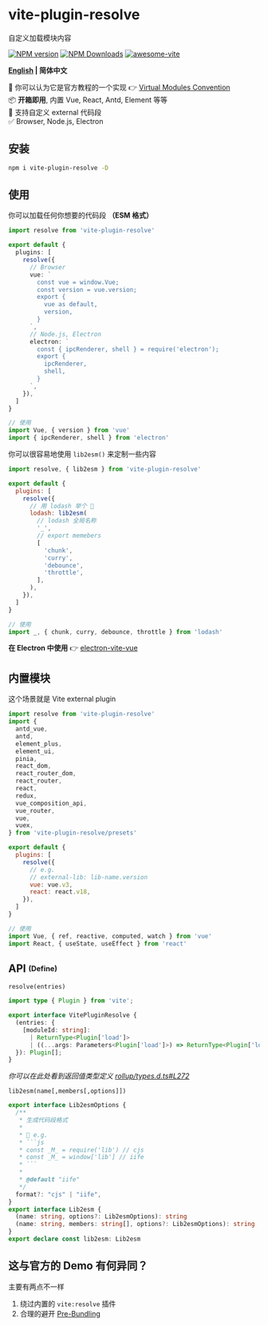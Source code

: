 # vite-plugin-resolve

自定义加载模块内容

[![NPM version](https://img.shields.io/npm/v/vite-plugin-resolve.svg)](https://npmjs.org/package/vite-plugin-resolve)
[![NPM Downloads](https://img.shields.io/npm/dm/vite-plugin-resolve.svg?style=flat)](https://npmjs.org/package/vite-plugin-resolve)
[![awesome-vite](https://awesome.re/badge.svg)](https://github.com/vitejs/awesome-vite)

**[English](https://github.com/vite-plugin/vite-plugin-resolve#readme) | 简体中文**

🤔 你可以认为它是官方教程的一个实现 👉 [Virtual Modules Convention](https://vitejs.dev/guide/api-plugin.html#virtual-modules-convention)  
📦 **开箱即用**, 内置 Vue, React, Antd, Element 等等  
🌱 支持自定义 external 代码段  
✅ Browser, Node.js, Electron  

## 安装

```bash
npm i vite-plugin-resolve -D
```

## 使用

你可以加载任何你想要的代码段 **（ESM 格式）**

```ts
import resolve from 'vite-plugin-resolve'

export default {
  plugins: [
    resolve({
      // Browser
      vue: `
        const vue = window.Vue;
        const version = vue.version;
        export {
          vue as default,
          version,
        }
      `,
      // Node.js, Electron
      electron: `
        const { ipcRenderer, shell } = require('electron');
        export {
          ipcRenderer,
          shell,
        }
      `,
    }),
  ]
}

// 使用
import Vue, { version } from 'vue'
import { ipcRenderer, shell } from 'electron'
```

你可以很容易地使用 `lib2esm()` 来定制一些内容

```js
import resolve, { lib2esm } from 'vite-plugin-resolve'

export default {
  plugins: [
    resolve({
      // 用 lodash 举个 🌰
      lodash: lib2esm(
        // lodash 全局名称
        '_',
        // export memebers
        [
          'chunk',
          'curry',
          'debounce',
          'throttle',
        ],
      ),
    }),
  ]
}

// 使用
import _, { chunk, curry, debounce, throttle } from 'lodash'
```

**在 Electron 中使用** 👉 [electron-vite-vue](https://github.com/electron-vite/electron-vite-vue/blob/main/packages/renderer/vite.config.ts)

## 内置模块

这个场景就是 Vite external plugin

```js
import resolve from 'vite-plugin-resolve'
import {
  antd_vue,
  antd,
  element_plus,
  element_ui,
  pinia,
  react_dom,
  react_router_dom,
  react_router,
  react,
  redux,
  vue_composition_api,
  vue_router,
  vue,
  vuex,
} from 'vite-plugin-resolve/presets'

export default {
  plugins: [
    resolve({
      // e.g.
      // external-lib: lib-name.version
      vue: vue.v3,
      react: react.v18,
    }),
  ]
}

// 使用
import Vue, { ref, reactive, computed, watch } from 'vue'
import React, { useState, useEffect } from 'react'
```

## API <sub><sup>(Define)</sup></sub>

`resolve(entries)`

```ts
import type { Plugin } from 'vite';

export interface VitePluginResolve {
  (entries: {
    [moduleId: string]:
      | ReturnType<Plugin['load']>
      | ((...args: Parameters<Plugin['load']>) => ReturnType<Plugin['load']>)
  }): Plugin[];
}
```

*你可以在此处看到返回值类型定义 [rollup/types.d.ts#L272](https://github.com/rollup/rollup/blob/b8315e03f9790d610a413316fbf6d565f9340cab/src/rollup/types.d.ts#L272)*

`lib2esm(name[,members[,options]])`

```ts
export interface Lib2esmOptions {
  /**
   * 生成代码段格式
   * 
   * 🌰 e.g.
   * ```js
   * const _M_ = require('lib') // cjs
   * const _M_ = window['lib'] // iife
   * ```
   * 
   * @default "iife"
   */
  format?: "cjs" | "iife",
}
export interface Lib2esm {
  (name: string, options?: Lib2esmOptions): string
  (name: string, members: string[], options?: Lib2esmOptions): string
}
export declare const lib2esm: Lib2esm
```


## 这与官方的 Demo 有何异同？

主要有两点不一样

1. 绕过内置的 `vite:resolve` 插件
2. 合理的避开 [Pre-Bundling](https://vitejs.dev/guide/dep-pre-bundling.html)
